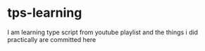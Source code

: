 # tps-learning
I am learning type script from youtube playlist and the things i did practically are committed here
